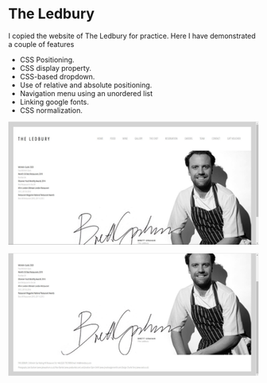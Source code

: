 # The Ledbury

I copied the website of The Ledbury for practice. Here I have demonstrated a couple of features

* CSS Positioning.
* CSS display property.
* CSS-based dropdown.
* Use of relative and absolute positioning.
* Navigation menu using an unordered list
* Linking google fonts.
* CSS normalization.



![](./images/ss1.JPG)

![](./images/ss2.JPG)
